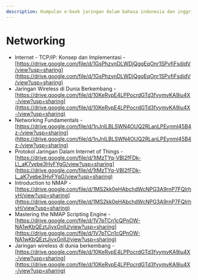 ```yaml
---
description: Kumpulan e-book jaringan dalam bahasa indonesia dan inggris
---
```


# Networking

* Internet - TCP/IP: Konsep dan Implementasi - [https://drive.google.com/file/d/1GsPhzvnDLWDjQgqEqOnr1SPvfiFsdidV/view?usp=sharing](https://drive.google.com/file/d/1GsPhzvnDLWDjQgqEqOnr1SPvfiFsdidV/view?usp=sharing)
* Jaringan Wireless di Dunia Berkembang - [https://drive.google.com/file/d/10KeRypE4LPPocrdGTd3fyymvKA9iu4X-/view?usp=sharing](https://drive.google.com/file/d/10KeRypE4LPPocrdGTd3fyymvKA9iu4X-/view?usp=sharing)
* Networking Fundamentals - [https://drive.google.com/file/d/1nJnlLBLSWN4OUQ2RLanLPEynml45B4z-/view?usp=sharing](https://drive.google.com/file/d/1nJnlLBLSWN4OUQ2RLanLPEynml45B4z-/view?usp=sharing)
* Protokol Jaringan Dalam Internet of Things - [https://drive.google.com/file/d/1tMzTYq-VBl2fFDk-L\_aK7yebe3HvFYgG/view?usp=sharing](https://drive.google.com/file/d/1tMzTYq-VBl2fFDk-L_aK7yebe3HvFYgG/view?usp=sharing)
* Introduction to NMAP - [https://drive.google.com/file/d/1MS2kk0eHAbchdWcNPG3A9rnP7FQIrhyH/view?usp=sharing](https://drive.google.com/file/d/1MS2kk0eHAbchdWcNPG3A9rnP7FQIrhyH/view?usp=sharing)
* Mastering the NMAP Scripting Engine - [https://drive.google.com/file/d/1V7pTCn1cQPnOW-NA1wKbQEztJjyxGnlU/view?usp=sharing](https://drive.google.com/file/d/1V7pTCn1cQPnOW-NA1wKbQEztJjyxGnlU/view?usp=sharing)
* Jaringan wireless di dunia berkembang - [https://drive.google.com/file/d/10KeRypE4LPPocrdGTd3fyymvKA9iu4X-/view?usp=sharing](https://drive.google.com/file/d/10KeRypE4LPPocrdGTd3fyymvKA9iu4X-/view?usp=sharing)

